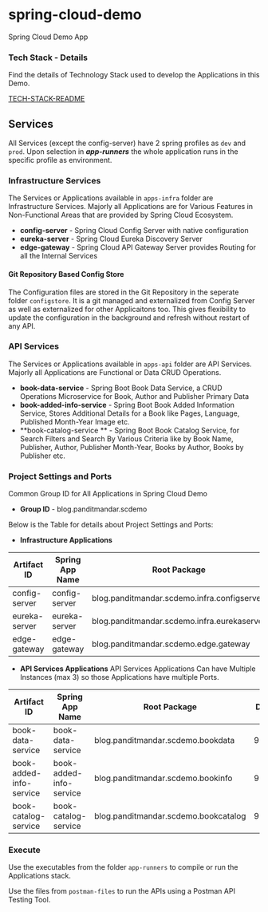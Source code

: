 # spring-cloud-demo
Spring Cloud Demo App


### Tech Stack - Details
Find the details of Technology Stack used to develop the Applications in this Demo.

[TECH-STACK-README](docs/TECH-STACK-README.md)


## Services
All Services (except the config-server) have 2 spring profiles as ```dev``` and ```prod```. Upon selection in **_app-runners_** the whole application runs in the specific profile as  environment.

### Infrastructure Services
The Services or Applications available in ```apps-infra``` folder are Infrastructure Services.
Majorly all Applications are for Various Features in Non-Functional Areas that are provided by Spring Cloud Ecosystem.

 - **config-server** - Spring Cloud Config Server with native configuration
 - **eureka-server** - Spring Cloud Eureka Discovery Server
 - **edge-gateway** - Spring Cloud API Gateway Server provides Routing for all the Internal Services


#### Git Repository Based Config Store
The Configuration files are stored in the Git Repository in the seperate folder ```configstore```.
It is a git managed and externalized from Config Server as well as externalized for other Applicaitons too.
This gives flexibility to update the configuration in the background and refresh without restart of any API.


### API Services
The Services or Applications available in ```apps-api``` folder are API Services.
Majorly all Applications are Functional or Data CRUD Operations.

 - **book-data-service** - Spring Boot Book Data Service, a CRUD Operations Microservice for Book, Author and Publisher Primary Data
 - **book-added-info-service** - Spring Boot Book Added Information Service, Stores Additional Details for a Book like Pages, Language, Published Month-Year Image etc.
 - **book-catalog-service ** - Spring Boot Book Catalog Service, for Search Filters and Search By Various Criteria like by Book Name, Publisher, Author, Publisher Month-Year, Books by Author, Books by Publisher etc.
 

### Project Settings and Ports
Common Group ID for All Applications in Spring Cloud Demo

 - **Group ID** - blog.panditmandar.scdemo

Below is the Table for details about Project Settings and Ports:

 - **Infrastructure Applications**

| **Artifact ID** | **Spring App Name** | **Root Package** | **Dev Port** | **Live Port** |
| ---------- | ---------- | ---------- | ---------- | ---------- |
| config-server | config-server | blog.panditmandar.scdemo.infra.configserver | 8888 | 8888 |
| eureka-server | eureka-server | blog.panditmandar.scdemo.infra.eurekaserver | 9761 | 8761 |
| edge-gateway | edge-gateway | blog.panditmandar.scdemo.edge.gateway | 9050 | 8250 |


 - **API Services Applications**
API Services Applications Can have Multiple Instances (max 3) so those Applications have multiple Ports.
 
| **Artifact ID** | **Spring App Name** | **Root Package** | **Dev Port** | **Live Port** |
| ---------- | ---------- | ---------- | ---------- | ---------- |
| book-data-service | book-data-service | blog.panditmandar.scdemo.bookdata | 9081/2/3 | 8281/2/3 |
| book-added-info-service | book-added-info-service | blog.panditmandar.scdemo.bookinfo | 9071/2/3 | 8271/2/3 |
| book-catalog-service | book-catalog-service | blog.panditmandar.scdemo.bookcatalog | 9061/2/3 | 8261/2/3 |


### Execute
Use the executables from the folder ```app-runners``` to compile or run the Applications stack.

Use the files from ```postman-files``` to run the APIs using a Postman API Testing Tool.
